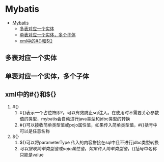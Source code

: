 # Mybatis

- [Mybatis](#mybatis)
  - [多表对应一个实体](#多表对应一个实体)
  - [单表对应一个实体，多个子体](#单表对应一个实体多个子体)
  - [xml中的#{}和${}](#xml中的和)


## 多表对应一个实体


## 单表对应一个实体，多个子体

## xml中的#{}和${}

1. #{}
   1. #{}表示一个占位符即?，可以有效防止sql注入。在使用时不需要关心参数值的类型，mybatis会自动进行java类型和jdbc类型的转换
   2. #{}可以接收简单类型值或pojo属性值，如果传入简单类型值，#{}括号中可以是任意名称
2. ${}
   1. ${}可以将parameterType 传入的内容拼接在sql中且不进行jdbc类型转换
   2. ${}可以接收简单类型值或pojo属性值，如果传入简单类型值，${}括号中名称只能是value


